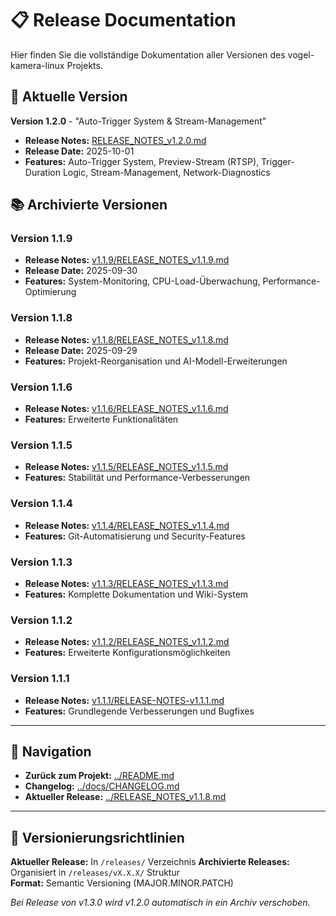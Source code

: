 # 📋 Release Documentation

Hier finden Sie die vollständige Dokumentation aller Versionen des vogel-kamera-linux Projekts.

## 🚀 Aktuelle Version

**Version 1.2.0** - "Auto-Trigger System & Stream-Management" 
- **Release Notes:** [RELEASE_NOTES_v1.2.0.md](RELEASE_NOTES_v1.2.0.md)
- **Release Date:** 2025-10-01
- **Features:** Auto-Trigger System, Preview-Stream (RTSP), Trigger-Duration Logic, Stream-Management, Network-Diagnostics

## 📚 Archivierte Versionen

### Version 1.1.9
- **Release Notes:** [v1.1.9/RELEASE_NOTES_v1.1.9.md](v1.1.9/RELEASE_NOTES_v1.1.9.md)
- **Release Date:** 2025-09-30
- **Features:** System-Monitoring, CPU-Load-Überwachung, Performance-Optimierung

### Version 1.1.8
- **Release Notes:** [v1.1.8/RELEASE_NOTES_v1.1.8.md](v1.1.8/RELEASE_NOTES_v1.1.8.md)
- **Release Date:** 2025-09-29
- **Features:** Projekt-Reorganisation und AI-Modell-Erweiterungen

### Version 1.1.6
- **Release Notes:** [v1.1.6/RELEASE_NOTES_v1.1.6.md](v1.1.6/RELEASE_NOTES_v1.1.6.md)
- **Features:** Erweiterte Funktionalitäten

### Version 1.1.5  
- **Release Notes:** [v1.1.5/RELEASE_NOTES_v1.1.5.md](v1.1.5/RELEASE_NOTES_v1.1.5.md)
- **Features:** Stabilität und Performance-Verbesserungen

### Version 1.1.4
- **Release Notes:** [v1.1.4/RELEASE_NOTES_v1.1.4.md](v1.1.4/RELEASE_NOTES_v1.1.4.md)
- **Features:** Git-Automatisierung und Security-Features

### Version 1.1.3
- **Release Notes:** [v1.1.3/RELEASE_NOTES_v1.1.3.md](v1.1.3/RELEASE_NOTES_v1.1.3.md) 
- **Features:** Komplette Dokumentation und Wiki-System

### Version 1.1.2
- **Release Notes:** [v1.1.2/RELEASE_NOTES_v1.1.2.md](v1.1.2/RELEASE_NOTES_v1.1.2.md)
- **Features:** Erweiterte Konfigurationsmöglichkeiten

### Version 1.1.1  
- **Release Notes:** [v1.1.1/RELEASE-NOTES-v1.1.1.md](v1.1.1/RELEASE-NOTES-v1.1.1.md)
- **Features:** Grundlegende Verbesserungen und Bugfixes

---

## 📖 Navigation

- **Zurück zum Projekt:** [../README.md](../README.md)
- **Changelog:** [../docs/CHANGELOG.md](../docs/CHANGELOG.md) 
- **Aktueller Release:** [../RELEASE_NOTES_v1.1.8.md](../RELEASE_NOTES_v1.1.8.md)

---

## 🔄 Versionierungsrichtlinien

**Aktueller Release:** In `/releases/` Verzeichnis
**Archivierte Releases:** Organisiert in `/releases/vX.X.X/` Struktur  
**Format:** Semantic Versioning (MAJOR.MINOR.PATCH)

*Bei Release von v1.3.0 wird v1.2.0 automatisch in ein Archiv verschoben.*